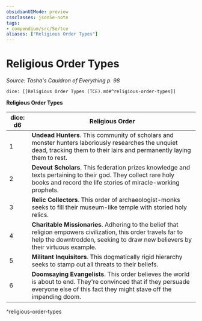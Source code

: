 ```yaml
---
obsidianUIMode: preview
cssclasses: json5e-note
tags:
- compendium/src/5e/tce
aliases: ["Religious Order Types"]
---
```

# Religious Order Types
*Source: Tasha's Cauldron of Everything p. 98* 

`dice: [[Religious Order Types (TCE).md#^religious-order-types]]`

**Religious Order Types**

| dice: d6 | Religious Order |
|----------|-----------------|
| 1 | **Undead Hunters**. This community of scholars and monster hunters laboriously researches the unquiet dead, tracking them to their lairs and permanently laying them to rest. |
| 2 | **Devout Scholars**. This federation prizes knowledge and texts pertaining to their god. They collect rare holy books and record the life stories of miracle-working prophets. |
| 3 | **Relic Collectors**. This order of archaeologist-monks seeks to fill their museum-like temple with storied holy relics. |
| 4 | **Charitable Missionaries**. Adhering to the belief that religion empowers civilization, this order travels far to help the downtrodden, seeking to draw new believers by their virtuous example. |
| 5 | **Militant Inquisitors**. This dogmatically rigid hierarchy seeks to stamp out all threats to their beliefs. |
| 6 | **Doomsaying Evangelists**. This order believes the world is about to end. They're convinced that if they persuade everyone else of this fact they might stave off the impending doom. |
^religious-order-types
